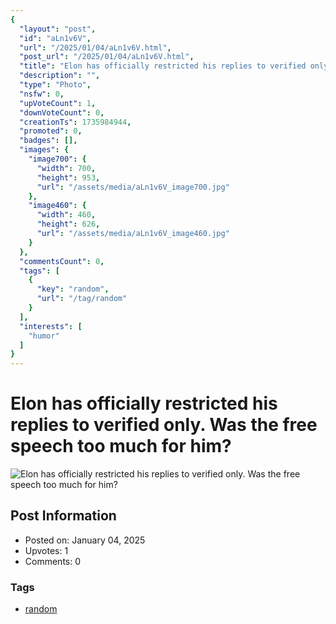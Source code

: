 ```yaml
---
{
  "layout": "post",
  "id": "aLn1v6V",
  "url": "/2025/01/04/aLn1v6V.html",
  "post_url": "/2025/01/04/aLn1v6V.html",
  "title": "Elon has officially restricted his replies to verified only. Was the free speech too much for him?",
  "description": "",
  "type": "Photo",
  "nsfw": 0,
  "upVoteCount": 1,
  "downVoteCount": 0,
  "creationTs": 1735984944,
  "promoted": 0,
  "badges": [],
  "images": {
    "image700": {
      "width": 700,
      "height": 953,
      "url": "/assets/media/aLn1v6V_image700.jpg"
    },
    "image460": {
      "width": 460,
      "height": 626,
      "url": "/assets/media/aLn1v6V_image460.jpg"
    }
  },
  "commentsCount": 0,
  "tags": [
    {
      "key": "random",
      "url": "/tag/random"
    }
  ],
  "interests": [
    "humor"
  ]
}
---
```


# Elon has officially restricted his replies to verified only. Was the free speech too much for him?

![Elon has officially restricted his replies to verified only. Was the free speech too much for him?](/assets/media/aLn1v6V_image700.jpg)

## Post Information

- Posted on: January 04, 2025
- Upvotes: 1
- Comments: 0

### Tags

- [random](/tag/random)
